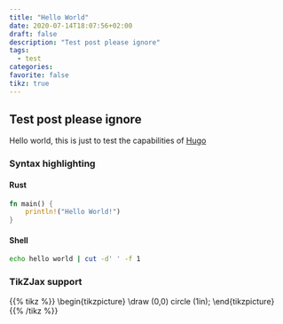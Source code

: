```yaml
---
title: "Hello World"
date: 2020-07-14T18:07:56+02:00
draft: false
description: "Test post please ignore"
tags:
  - test
categories:
favorite: false
tikz: true
---
```


## Test post please ignore

Hello world, this is just to test the capabilities of [Hugo](https://gohugo.io/)

<!--more-->

### Syntax highlighting

#### Rust

```rust
fn main() {
    println!("Hello World!")
}
```

#### Shell

```sh
echo hello world | cut -d' ' -f 1
```

### TikZJax support

{{% tikz %}}
  \begin{tikzpicture}
    \draw (0,0) circle (1in);
  \end{tikzpicture}
{{% /tikz %}}
